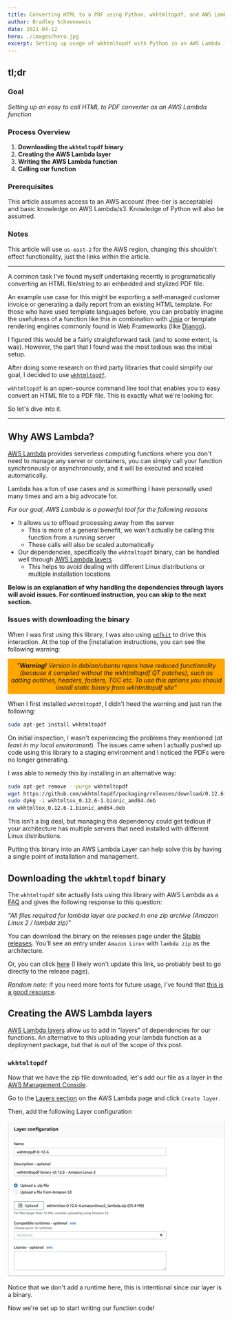 ```yaml
---
title: Converting HTML to a PDF using Python, wkhtmltopdf, and AWS Lambda
author: Bradley Schoeneweis
date: 2021-04-12
hero: ./images/hero.jpg
excerpt: Setting up usage of wkhtmltopdf with Python in an AWS Lambda function for easy HTML to PDF conversion.
---
```


## tl;dr

### Goal
_Setting up an easy to call HTML to PDF converter as an AWS Lambda function_

### Process Overview
1. **Downloading the `wkhtmltopdf` binary**
2. **Creating the AWS Lambda layer**
3. **Writing the AWS Lambda function**
4. **Calling our function**

### Prerequisites
This article assumes access to an AWS account (free-tier is acceptable) and basic knowledge on AWS Lambda/s3. Knowledge of Python will also be assumed.

### Notes
This article will use `us-east-2` for the AWS region, changing this shouldn't effect functionality, just the links within the article.

---
A common task I've found myself undertaking recently is programatically converting an HTML file/string to an embedded and stylized PDF file.

An example use case for this might be exporting a self-managed customer invoice or generating a daily report from an existing HTML template. For those who have used template languages before, you can probably imagine the usefulness of a function like this in combination with [Jinja](https://jinja.palletsprojects.com/en/2.11.x/) or template rendering engines commonly found in Web Frameworks (like [Django](https://www.djangoproject.com/)).

I figured this would be a fairly straightforward task (and to some extent, is was). However, the part that I found was the most tedious was the initial setup.

After doing some research on third party libraries that could simplify our goal, I decided to use [`wkhtmltopdf`](https://wkhtmltopdf.org/).

`wkhtmltopdf` is an open-source command line tool that enables you to easy convert an HTML file to a PDF file. This is exactly what we're looking for.

So let's dive into it.

---

## Why AWS Lambda?
[AWS Lambda](https://aws.amazon.com/lambda/) provides serverless computing functions where you don't need to manage any server or containers, you can simply call your function synchronously or asynchronously, and it will be executed and scaled automatically.

Lambda has a ton of use cases and is something I have personally used many times and am a big advocate for.

_For our goal, AWS Lambda is a powerful tool for the following reasons_
- It allows us to offload processing away from the server
	- This is more of a general benefit, we won't actually be calling this function from a running server
	- These calls will also be scaled automatically
- Our dependencies, specifically the `wkhtmltopdf` binary, can be handled well through [AWS Lambda layers](https://docs.aws.amazon.com/lambda/latest/dg/configuration-layers.html)
	- This helps to avoid dealing with different Linux distributions or multiple installation locations

**Below is an explanation of why handling the dependencies through layers will avoid issues. For continued instruction, you can skip to the next section.**

### Issues with downloading the binary
When I was first using this library, I was also using [`pdfkit`](https://pypi.org/project/pdfkit/) to drive this interaction.  At the top of the [installation instructions, you can see the following warning:

<p style="background-color: orange; padding: 7px; text-align: center;">
<i>"<b>Warning!</b> Version in debian/ubuntu repos have reduced functionality (because it compiled without the wkhtmltopdf QT patches), such as adding outlines, headers, footers, TOC etc. To use this options you should install static binary from wkhtmltopdf site"</i>
</p>

When I first installed `wkhtmltopdf`, I didn't heed the warning and just ran the following:
```bash
sudo apt-get install wkhtmltopdf
```

On initial inspection, I wasn't experiencing the problems they mentioned (_at least in my local environment_). The issues came when I actually pushed up code using this library to a staging environment and I noticed the PDFs were no longer generating.

I was able to remedy this by installing in an alternative way:
```bash
sudo apt-get remove --purge wkhtmltopdf
wget https://github.com/wkhtmltopdf/packaging/releases/download/0.12.6-1/wkhtmltox_0.12.6-1.bionic_amd64.deb
sudo dpkg -i wkhtmltox_0.12.6-1.bionic_amd64.deb
rm wkhtmltox_0.12.6-1.bionic_amd64.deb
```

This isn't a big deal, but managing this dependency could get tedious if your architecture has multiple servers that need installed with different Linux distributions.

Putting this binary into an AWS Lambda Layer can help solve this by having a single point of installation and management.

## Downloading the `wkhtmltopdf` binary
The `wkhtmltopdf` site actually lists using this library with AWS Lambda as a [FAQ](https://wkhtmltopdf.org/downloads.html#how-do-i-use-it-in-aws-lambda) and gives the following response to this question:

_"All files required for lambda layer are packed in one zip archive (Amazon Linux 2 / lambda zip)"_

You can download the binary on the releases page under the [Stable releases](https://wkhtmltopdf.org/downloads.html#stable). You'll see an entry under `Amazon Linux` with `lambda zip` as the architecture.

Or, you can click [here](https://github.com/wkhtmltopdf/packaging/releases/download/0.12.6-4/wkhtmltox-0.12.6-4.amazonlinux2_lambda.zip) (I likely won't update this link, so probably best to go directly to the release page).

_Random note:_ If you need more fonts for future usage, I've found that [this is a good resource](https://github.com/brandonlim-hs/fonts-aws-lambda-layer).

## Creating the AWS Lambda layers

[AWS Lambda layers](https://docs.aws.amazon.com/lambda/latest/dg/configuration-layers.html) allow us to add in "layers" of dependencies for our functions. An alternative to this uploading your lambda function as a deployment package, but that is out of the scope of this post.

### `wkhtmltopdf`
Now that we have the zip file downloaded, let's add our file as a layer in the [AWS Management Console](https://us-east-2.console.aws.amazon.com/console/home?region=us-east-2).

Go to the [Layers section](https://us-east-2.console.aws.amazon.com/lambda/home?region=us-east-2#/layers) on the AWS Lambda page and click `Create layer`.

Then, add the following Layer configuration

<div className="Image__Small">
  <img src="./images/layer-configuration.jpg" alt="AWS Lambda layer configuration" />
</div>

Notice that we don't add a runtime here, this is intentional since our layer is a binary.

Now we're set up to start writing our function code!




